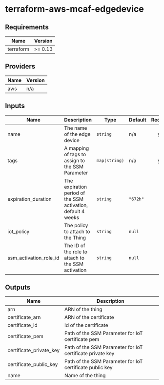 # terraform-aws-mcaf-edgedevice

<!--- BEGIN_TF_DOCS --->
## Requirements

| Name | Version |
|------|---------|
| terraform | >= 0.13 |

## Providers

| Name | Version |
|------|---------|
| aws | n/a |

## Inputs

| Name | Description | Type | Default | Required |
|------|-------------|------|---------|:--------:|
| name | The name of the edge device | `string` | n/a | yes |
| tags | A mapping of tags to assign to the SSM Parameter | `map(string)` | n/a | yes |
| expiration\_duration | The expiration period of the SSM activation, default 4 weeks | `string` | `"672h"` | no |
| iot\_policy | The policy to attach to the Thing | `string` | `null` | no |
| ssm\_activation\_role\_id | The ID of the role to attach to the SSM activation | `string` | `null` | no |

## Outputs

| Name | Description |
|------|-------------|
| arn | ARN of the thing |
| certificate\_arn | ARN of the certificate |
| certificate\_id | Id of the certificate |
| certificate\_pem | Path of the SSM Parameter for IoT certificate pem |
| certificate\_private\_key | Path of the SSM Parameter for IoT certificate private key |
| certificate\_public\_key | Path of the SSM Parameter for IoT certificate public key |
| name | Name of the thing |

<!--- END_TF_DOCS --->
